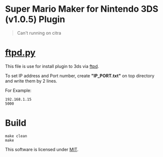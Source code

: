 # Super Mario Maker for Nintendo 3DS (v1.0.5) Plugin


> Can't running on citra

# [ftpd.py](ftpd.py)
This file is use for install plugin to 3ds via [ftpd](https://github.com/mtheall/ftpd). 

To set IP address and Port number, create **"IP_PORT.txt"** on top directory and write them by 2 lines.

For Example:
```
192.168.1.15
5000
```

# Build
```
make clean
make
```

This software is licensed under [MIT](LICENSE).